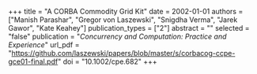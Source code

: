 +++
title = "A CORBA Commodity Grid Kit"
date = 2002-01-01
authors = ["Manish Parashar", "Gregor von Laszewski", "Snigdha Verma", "Jarek Gawor", "Kate Keahey"]
publication_types = ["2"]
abstract = ""
selected = "false"
publication = "*Concurrency and Computation: Practice and Experience*"
url_pdf = "https://github.com/laszewski/papers/blob/master/s/corbacog-ccpe-gce01-final.pdf"
doi = "10.1002/cpe.682"
+++

